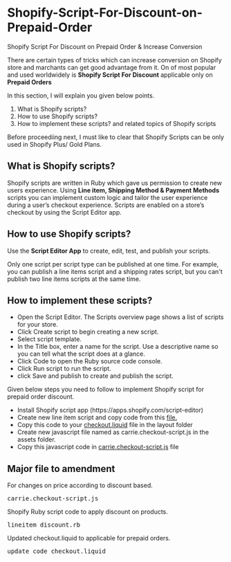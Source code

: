 # Shopify-Script-For-Discount-on-Prepaid-Order
Shopify Script For Discount on Prepaid Order &amp; Increase Conversion

There are certain types of tricks which can increase conversion on Shopify store and marchants can get good advantage from it. 
On of most popular and used worldwidely is <b>Shopify Script For Discount</b> applicable only on <b>Prepaid Orders</b> 

In this section, I will explain you given below points.
1. What is Shopify scripts?
2. How to use Shopify scripts?
3. How to implement these scripts? 
and related topics of Shopify scripts

Before proceediing next, I must like to clear that Shopify Scripts can be only used in Shopify Plus/ Gold Plans.

<h2>What is Shopify scripts?</h2>
<p>Shopify scripts are written in Ruby which gave us permission to create new users experience. Using <b>Line item, Shipping Method & Payment Methods</b> scripts you can implement custom logic and tailor the user experience during a user’s checkout experience. Scripts are enabled on a store’s checkout by using the Script Editor app.</p>

<h2>How to use Shopify scripts?</h2>
<p>Use the <b>Script Editor App</b> to create, edit, test, and publish your scripts.</p>
<p>Only one script per script type can be published at one time. For example, you can publish a line items script and a shipping rates script, but you can't publish two line items scripts at the same time.</p>

<h2>How to implement these scripts? </h2>
<ul>
<li>Open the Script Editor. The Scripts overview page shows a list of scripts for your store.</li>
<li>Click Create script to begin creating a new script.</li>
<li>Select script template.</li>
<li>In the Title box, enter a name for the script. Use a descriptive name so you can tell what the script does at a glance.</li>
<li>Click Code to open the Ruby source code console.</li>
<li>Click Run script to run the script.</li>
<li>click Save and publish to create and publish the script.</li>
</ul>

Given below steps you need to follow to implement Shopify script for prepaid order discount.
<ul>
<li>Install Shopify script app (https://apps.shopify.com/script-editor)</li>
  <li>Create new line item script and copy code from this <a href="https://github.com/kirpalsingh17/Shopify-Script-For-Discount-on-Prepaid-Order/blob/master/lineitem_discount.rb">file.</a> </li>
<li>Copy this code to your <a href="https://github.com/kirpalsingh17/Shopify-Script-For-Discount-on-Prepaid-Order/blob/master/update_code_checkout.liquid">checkout.liquid</a> file in the layout folder</li>
<li>Create new javascript file named as carrie.checkout-script.js in the assets folder.</li>
<li>Copy this javascript code in <a href="https://github.com/kirpalsingh17/Shopify-Script-For-Discount-on-Prepaid-Order/blob/master/carrie.checkout-script.js">carrie.checkout-script.js</a> file</li>
</ul>

<h2>Major file to amendment</h2>
For changes on price according to discount based.
<pre>carrie.checkout-script.js</pre>

Shopify Ruby script code to apply discount on products.
<pre>lineitem_discount.rb</pre>

Updated checkout.liquid to applicable for prepaid orders.
<pre>update_code_checkout.liquid</pre>
